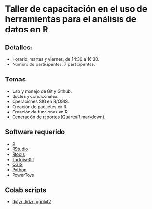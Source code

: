 # Taller de capacitación en el uso de herramientas para el análisis de datos en R

## Detalles:

* Horario: martes y viernes, de 14:30 a 16:30.
* Número de participantes: 7 participantes.

## Temas

* Uso y manejo de Git y Github.
* Bucles y condiconales.
* Operaciones SIG en R/QGIS.
* Creación de paquetes en R.
* Creación de funciones en R.
* Generación de reportes (Quarto/R markdown).

## Software requerido

* [R](https://cran.r-project.org/index.html)
* [RStudio](https://posit.co/download/rstudio-desktop/)
* [Rtools](https://cran.r-project.org/bin/windows/Rtools/)
* [TortoiseGit](https://tortoisegit.org/download/)
* [QGIS](https://qgis.org/download/)
* [Python](https://www.python.org/downloads/)
* [PowerToys](https://apps.microsoft.com/detail/xp89dcgq3k6vld?hl=es-ES&gl=PE)

## Colab scripts

* [dplyr, tidyr, ggplot2](https://colab.research.google.com/drive/16BzQ6iizMXLLt6pQjO1wBVfr6JqTJ1KS?usp=sharing)
